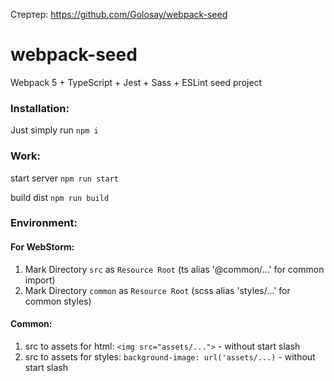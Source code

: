 Стертер: https://github.com/Golosay/webpack-seed

# webpack-seed
Webpack 5 + TypeScript + Jest + Sass + ESLint seed project

### Installation:

Just simply run `npm i`

### Work:

start server `npm run start`

build dist `npm run build`

### Environment:
#### For WebStorm:
1) Mark Directory `src` as `Resource Root` (ts alias '@common/...' for common import)
2) Mark Directory `common` as `Resource Root` (scss alias 'styles/...' for common styles)

#### Common:
1) src to assets for html: `<img src="assets/...">` - without start slash
2) src to assets for styles: `background-image: url('assets/...)` - without start slash
